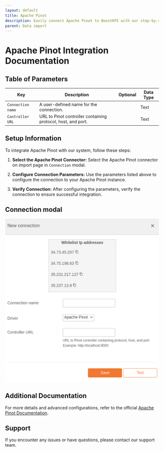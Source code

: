 ```yaml
---
layout: default
title: Apache Pinot
description: Easily connect Apache Pinot to BoostKPI with our step-by-step guide in our FAQ page. Unlock the potential of your data in Apache Pinot by seamlessly integrating it with BoostKPI for in-depth analysis and reporting. Our comprehensive instructions will walk you through the process, ensuring a smooth and efficient connection. Dive into the details and harness the power of data analytics with Apache Pinot and BoostKPI combined.
parent: Data import
---
```


# Apache Pinot Integration Documentation

## Table of Parameters

| Key               | Description                                                  | Optional | Data Type |
|-------------------|--------------------------------------------------------------|----------|-----------|
| `Connection name` | A user-defined name for the connection.                      |          | Text      |
| `Controller URL`  | URL to Pinot controller containing protocol, host, and port. |          | Text      |

## Setup Information

To integrate Apache Pinot with our system, follow these steps:

1. **Select the Apache Pinot Connector:** Select the Apache Pinot connector on import page
   in `Connection` modal.

2. **Configure Connection Parameters:** Use the parameters listed above to configure the connection
   to your Apache Pinot instance.

3. **Verify Connection:** After configuring the parameters, verify the connection to ensure
   successful integration.

## Connection modal

![Apache Pinot Integration](../../../images/integration/apache-pinot-integration.png)

## Additional Documentation

For more details and advanced configurations, refer to the
official [Apache Pinot Documentation](https://docs.pinot.apache.org/).

## Support

If you encounter any issues or have questions, please contact our support team.
